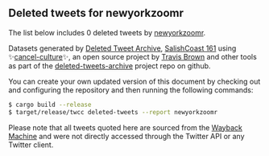 ## Deleted tweets for newyorkzoomr

The list below includes 0 deleted tweets by
[newyorkzoomr](https://twitter.com/newyorkzoomr).



Datasets generated by [Deleted Tweet Archive](https://twitter.com/deletedtweet161), 
[SalishCoast 161](https://twitter.com/SalishCoastA) using 
✨[cancel-culture](https://github.com/travisbrown/cancel-culture)✨, an open source project by 
[Travis Brown](https://twitter.com/travisbrown) and other tools as part of the 
[deleted-tweets-archive](https://github.com/salcoast/deleted-tweets-archive/) project repo on github.

You can create your own updated version of this document by checking out and configuring the
repository and then running the following commands:

```bash
$ cargo build --release
$ target/release/twcc deleted-tweets --report newyorkzoomr
```

Please note that all tweets quoted here are sourced from the
[Wayback Machine](https://web.archive.org) and were not directly accessed through the Twitter API or
any Twitter client.

